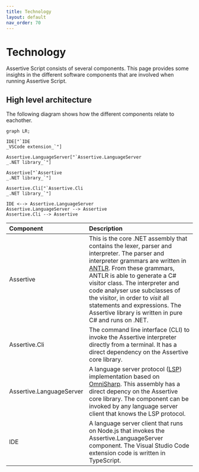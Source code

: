 ```yaml
---
title: Technology
layout: default
nav_order: 70
---
```

# Technology
Assertive Script consists of several components. This page provides some insights in the different software components that are involved when running Assertive Script.

## High level architecture
The following diagram shows how the different components relate to eachother.
```mermaid
graph LR;

IDE["`IDE
_VSCode extension_`"]

Assertive.LanguageServer["`Assertive.LanguageServer
_.NET library_`"]

Assertive["`Assertive
_.NET library_`"]

Assertive.Cli["`Assertive.Cli
_.NET library_`"]

IDE <--> Assertive.LanguageServer
Assertive.LanguageServer --> Assertive
Assertive.Cli --> Assertive
```

| Component        | Description          | 
|:-------------|:------------------|
| Assertive           | This is the core .NET assembly that contains the lexer, parser and interpreter. The parser and interpreter grammars are written in [ANTLR](https://www.antlr.org/). From these grammars, ANTLR is able to generate a C# visitor class. The interpreter and code analyser use subclasses of the visitor, in order to _visit_ all statements and expressions. The Assertive library is written in pure C# and runs on .NET. | 
| Assertive.Cli           | The command line interface (CLI) to invoke the Assertive interpreter directly from a terminal. It has a direct dependency on the Assertive core library.  | 
| Assertive.LanguageServer | A language server protocol ([LSP](https://microsoft.github.io/language-server-protocol/)) implementation based on [OmniSharp](https://github.com/OmniSharp/csharp-language-server-protocol). This assembly has a direct depency on the Assertive core library. The component can be invoked by any language server client that knows the LSP protocol.|
| IDE           | A language server client that runs on Node.js that invokes the Assertive.LanguageServer component. The Visual Studio Code extension code is written in TypeScript.   | 


